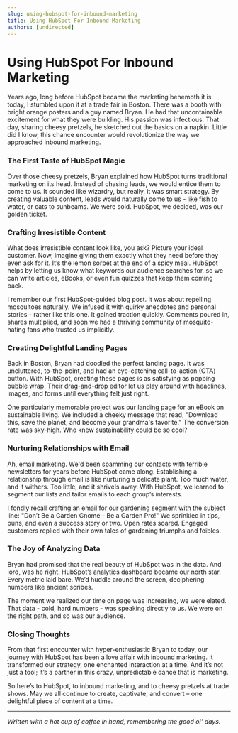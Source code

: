 ```yaml
---
slug: using-hubspot-for-inbound-marketing
title: Using HubSpot For Inbound Marketing
authors: [undirected]
---
```


# Using HubSpot For Inbound Marketing

Years ago, long before HubSpot became the marketing behemoth it is today, I stumbled upon it at a trade fair in Boston. There was a booth with bright orange posters and a guy named Bryan. He had that uncontainable excitement for what they were building. His passion was infectious. That day, sharing cheesy pretzels, he sketched out the basics on a napkin. Little did I know, this chance encounter would revolutionize the way we approached inbound marketing.

### **The First Taste of HubSpot Magic**

Over those cheesy pretzels, Bryan explained how HubSpot turns traditional marketing on its head. Instead of chasing leads, we would entice them to come to us. It sounded like wizardry, but really, it was smart strategy. By creating valuable content, leads would naturally come to us - like fish to water, or cats to sunbeams. We were sold. HubSpot, we decided, was our golden ticket.

### **Crafting Irresistible Content**

What does irresistible content look like, you ask? Picture your ideal customer. Now, imagine giving them exactly what they need before they even ask for it. It’s the lemon sorbet at the end of a spicy meal. HubSpot helps by letting us know what keywords our audience searches for, so we can write articles, eBooks, or even fun quizzes that keep them coming back. 

I remember our first HubSpot-guided blog post. It was about repelling mosquitoes naturally. We infused it with quirky anecdotes and personal stories - rather like this one. It gained traction quickly. Comments poured in, shares multiplied, and soon we had a thriving community of mosquito-hating fans who trusted us implicitly.

### **Creating Delightful Landing Pages**

Back in Boston, Bryan had doodled the perfect landing page. It was uncluttered, to-the-point, and had an eye-catching call-to-action (CTA) button. With HubSpot, creating these pages is as satisfying as popping bubble wrap. Their drag-and-drop editor let us play around with headlines, images, and forms until everything felt just right.

One particularly memorable project was our landing page for an eBook on sustainable living. We included a cheeky message that read, "Download this, save the planet, and become your grandma's favorite." The conversion rate was sky-high. Who knew sustainability could be so cool?

### **Nurturing Relationships with Email**

Ah, email marketing. We'd been spamming our contacts with terrible newsletters for years before HubSpot came along. Establishing a relationship through email is like nurturing a delicate plant. Too much water, and it withers. Too little, and it shrivels away. With HubSpot, we learned to segment our lists and tailor emails to each group’s interests. 

I fondly recall crafting an email for our gardening segment with the subject line: "Don’t Be a Garden Gnome - Be a Garden Pro!" We sprinkled in tips, puns, and even a success story or two. Open rates soared. Engaged customers replied with their own tales of gardening triumphs and foibles.

### **The Joy of Analyzing Data**

Bryan had promised that the real beauty of HubSpot was in the data. And lord, was he right. HubSpot’s analytics dashboard became our north star. Every metric laid bare. We’d huddle around the screen, deciphering numbers like ancient scribes.

The moment we realized our time on page was increasing, we were elated. That data - cold, hard numbers - was speaking directly to us. We were on the right path, and so was our audience.

### **Closing Thoughts**

From that first encounter with hyper-enthusiastic Bryan to today, our journey with HubSpot has been a love affair with inbound marketing. It transformed our strategy, one enchanted interaction at a time. And it’s not just a tool; it’s a partner in this crazy, unpredictable dance that is marketing.

So here’s to HubSpot, to inbound marketing, and to cheesy pretzels at trade shows. May we all continue to create, captivate, and convert – one delightful piece of content at a time.

---
*Written with a hot cup of coffee in hand, remembering the good ol' days.*